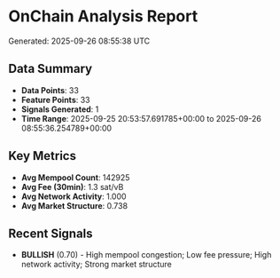 # OnChain Analysis Report
Generated: 2025-09-26 08:55:38 UTC

## Data Summary
- **Data Points**: 33
- **Feature Points**: 33
- **Signals Generated**: 1
- **Time Range**: 2025-09-25 20:53:57.691785+00:00 to 2025-09-26 08:55:36.254789+00:00

## Key Metrics
- **Avg Mempool Count**: 142925
- **Avg Fee (30min)**: 1.3 sat/vB
- **Avg Network Activity**: 1.000
- **Avg Market Structure**: 0.738

## Recent Signals
- **BULLISH** (0.70) - High mempool congestion; Low fee pressure; High network activity; Strong market structure
